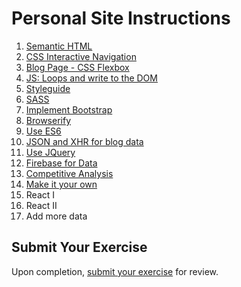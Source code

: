 # Personal Site Instructions

1. [Semantic HTML](ps-semantic-html.md)
1. [CSS Interactive Navigation](ps-interactive-nav-css.md)
1. [Blog Page - CSS Flexbox](ps-flexbox.md)
1. [JS: Loops and write to the DOM](ps-js-loops.md)
1. [Styleguide](ps-styleguide.md)
1. [SASS](ps-sass.md)
1. [Implement Bootstrap](ps-bootstrap.md)
1. [Browserify](ps-browserify.md)
1. [Use ES6](ps-es6.md)
1. [JSON and XHR for blog data](ps-xhr-json.md)
1. [Use JQuery](ps-jquery.md)
1. [Firebase for Data](ps-firebase.md)
1. [Competitive Analysis](ps-competitive-analysis)
1. [Make it your own](ps-personalize.md)
1. React I
1. React II
1. Add more data

## Submit Your Exercise
Upon completion, [submit your exercise](http://bit.ly/NSSCohort24) for review.